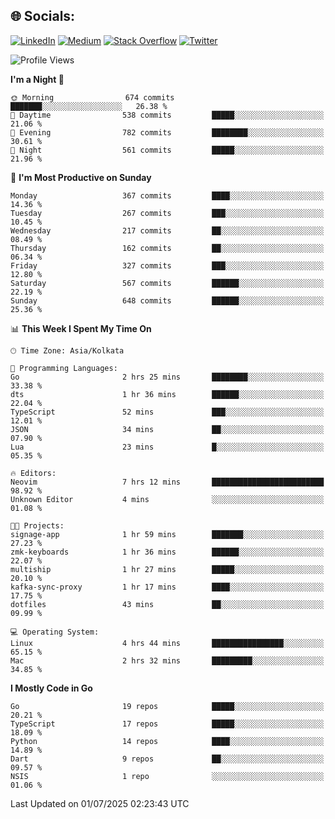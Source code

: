 
## 🌐 Socials:
[![LinkedIn](https://img.shields.io/badge/LinkedIn-%230077B5.svg?logo=linkedin&logoColor=white)](https://linkedin.com/in/sarkarshuvojit) [![Medium](https://img.shields.io/badge/Medium-12100E?logo=medium&logoColor=white)](https://medium.com/@shuvojitsarkar) [![Stack Overflow](https://img.shields.io/badge/-Stackoverflow-FE7A16?logo=stack-overflow&logoColor=white)](https://stackoverflow.com/users/2976015) [![Twitter](https://img.shields.io/badge/Twitter-%231DA1F2.svg?logo=Twitter&logoColor=white)](https://twitter.com/sarkarshuvojit) 

<!--START_SECTION:waka-->
![Profile Views](http://img.shields.io/badge/Profile%20Views-113-blue)

**I'm a Night 🦉** 

```text
🌞 Morning                674 commits         ███████░░░░░░░░░░░░░░░░░░   26.38 % 
🌆 Daytime                538 commits         █████░░░░░░░░░░░░░░░░░░░░   21.06 % 
🌃 Evening                782 commits         ████████░░░░░░░░░░░░░░░░░   30.61 % 
🌙 Night                  561 commits         █████░░░░░░░░░░░░░░░░░░░░   21.96 % 
```
📅 **I'm Most Productive on Sunday** 

```text
Monday                   367 commits         ████░░░░░░░░░░░░░░░░░░░░░   14.36 % 
Tuesday                  267 commits         ███░░░░░░░░░░░░░░░░░░░░░░   10.45 % 
Wednesday                217 commits         ██░░░░░░░░░░░░░░░░░░░░░░░   08.49 % 
Thursday                 162 commits         ██░░░░░░░░░░░░░░░░░░░░░░░   06.34 % 
Friday                   327 commits         ███░░░░░░░░░░░░░░░░░░░░░░   12.80 % 
Saturday                 567 commits         ██████░░░░░░░░░░░░░░░░░░░   22.19 % 
Sunday                   648 commits         ██████░░░░░░░░░░░░░░░░░░░   25.36 % 
```


📊 **This Week I Spent My Time On** 

```text
🕑︎ Time Zone: Asia/Kolkata

💬 Programming Languages: 
Go                       2 hrs 25 mins       ████████░░░░░░░░░░░░░░░░░   33.38 % 
dts                      1 hr 36 mins        ██████░░░░░░░░░░░░░░░░░░░   22.04 % 
TypeScript               52 mins             ███░░░░░░░░░░░░░░░░░░░░░░   12.01 % 
JSON                     34 mins             ██░░░░░░░░░░░░░░░░░░░░░░░   07.90 % 
Lua                      23 mins             █░░░░░░░░░░░░░░░░░░░░░░░░   05.35 % 

🔥 Editors: 
Neovim                   7 hrs 12 mins       █████████████████████████   98.92 % 
Unknown Editor           4 mins              ░░░░░░░░░░░░░░░░░░░░░░░░░   01.08 % 

🐱‍💻 Projects: 
signage-app              1 hr 59 mins        ███████░░░░░░░░░░░░░░░░░░   27.23 % 
zmk-keyboards            1 hr 36 mins        ██████░░░░░░░░░░░░░░░░░░░   22.07 % 
multiship                1 hr 27 mins        █████░░░░░░░░░░░░░░░░░░░░   20.10 % 
kafka-sync-proxy         1 hr 17 mins        ████░░░░░░░░░░░░░░░░░░░░░   17.75 % 
dotfiles                 43 mins             ██░░░░░░░░░░░░░░░░░░░░░░░   09.99 % 

💻 Operating System: 
Linux                    4 hrs 44 mins       ████████████████░░░░░░░░░   65.15 % 
Mac                      2 hrs 32 mins       █████████░░░░░░░░░░░░░░░░   34.85 % 
```

**I Mostly Code in Go** 

```text
Go                       19 repos            █████░░░░░░░░░░░░░░░░░░░░   20.21 % 
TypeScript               17 repos            █████░░░░░░░░░░░░░░░░░░░░   18.09 % 
Python                   14 repos            ████░░░░░░░░░░░░░░░░░░░░░   14.89 % 
Dart                     9 repos             ██░░░░░░░░░░░░░░░░░░░░░░░   09.57 % 
NSIS                     1 repo              ░░░░░░░░░░░░░░░░░░░░░░░░░   01.06 % 
```




 Last Updated on 01/07/2025 02:23:43 UTC
<!--END_SECTION:waka-->
